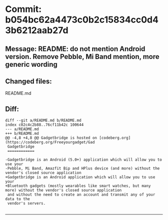 # Commit: b054bc62a4473c0b2c15834cc0d43b6212aab27d
## Message: README: do not mention Android version. Remove Pebble, Mi Band mention, more generic wording
## Changed files:
README.md

## Diff:
```
diff --git a/README.md b/README.md
index c02c4c2b88..76cf11b42c 100644
--- a/README.md
+++ b/README.md
@@ -4,8 +4,8 @@ Gadgetbridge is hosted on [codeberg.org](https://codeberg.org/Freeyourgadget/Gad
 Gadgetbridge
 ============
 
-Gadgetbridge is an Android (5.0+) application which will allow you to use your
-Pebble, Mi Band, Amazfit Bip and HPlus device (and more) without the vendor's closed source application
+Gadgetbridge is an Android application which will allow you to use your
+Bluetooth gadgets (mostly wearables like smart watches, but many more) without the vendor's closed source application
 and without the need to create an account and transmit any of your data to the
 vendor's servers.
 
```
-----------------------------------
